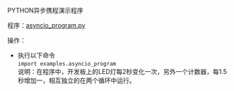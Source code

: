 PYTHON异步携程演示程序

程序：[asyncio_program.py](asyncio_program.py)

操作：
- 执行以下命令<br>
`import examples.asyncio_program`<br>
说明：在程序中，开发板上的LED灯每2秒变化一次，另外一个计数器，每1.5秒增加一，相互独立的在两个循环中运行。
